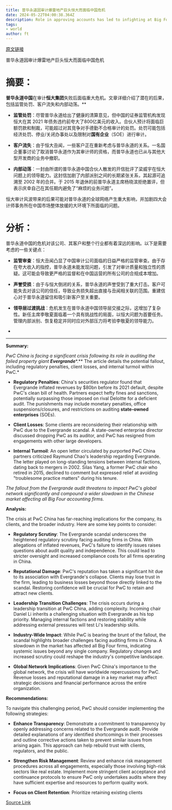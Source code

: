 ```yaml
---
title: 普华永道因审计爆雷地产巨头恒大而面临中国危机
date: 2024-05-22T04:00:38.364Z
description: Role in approving accounts has led to infighting at Big Four firm as clients reconsider relationship
tags: 
- world
author: ft
---
```


[原文链接](https://ft.com/content/ba990311-94e5-4979-aa26-ce4fea9076db)

普华永道因审计爆雷地产巨头恒大而面临中国危机

# 摘要： 

**普华永道中国**在审计**恒大集团**失败后面临重大危机。文章详细介绍了潜在的后果，包括监管处罚、客户流失和内部动荡。**

- **监管处罚**：尽管普华永道给出了健康的清算意见，但中国的证券监管机构发现恒大在其 2021 年债务违约前夸大了800亿美元的收入。合伙人预计将面临巨额罚款和制裁，可能超过对其竞争对手德勤不合格审计的处罚。处罚可能包括经济处罚、停业/关闭办事处以及限制对**国有企业**（SOE）进行审计。

- **客户流失**：由于恒大丑闻，一些客户正在重新考虑与普华永道的关系。一名国企董事讨论了取消普华永道作为其审计师的资格，而普华永道也已从与其他大型开发商的业务中撤职。 

- **内部动荡**：一封由所谓的普华永道中国合伙人散发的开信批评了梁威宇在恒大问题上的领导能力。这封信加剧了内部派别之间的长期紧张关系，其起源可追溯至 2002 年的合并。于 2015 年退休的前普华永道主席杨晓滨拒绝置评，但表示庆幸自己在其任期内避免了“麻烦的业务问题”。 

恒大审计风波带来的后果可能对普华永道的全球网络产生重大影响，并加剧四大会计师事务所在中国市场整体放缓的大环境下所面临的问题。

# 分析：

普华永道中国的危机对该公司、其客户和整个行业都有着深远的影响。以下是需要考虑的一些关键点： 

- **监管审查**：恒大丑闻凸显了中国审计公司面临的日益严格的监管审查。由于存在夸大收入的指控，普华永道未能发现问题，引发了对审计质量和独立性的质疑。这可能会导致更严格的监督和在中国运营的所有公司的合规成本增加。 

- **声誉受损**：由于与恒大倒闭的关系，普华永道的声誉受到了重大打击。客户可能失去对该公司的信任，导致业务损失超出直接与丑闻相关联的范围。重建信心对于普华永道留住和吸引新客户至关重要。 

- **领导层过渡挑战**：危机发生在普华永道中国领导层交接之际，这增加了复杂性。新任主席李敬夏面临着一个具有挑战性的局面，以恒大问题为首要任务。管理内部派别、恢复稳定并同时应对外部压力将考验李敬夏的领导能力。 

-

---

**Summary:** 

*PwC China is facing a significant crisis following its role in auditing the failed property giant **Evergrande****.** The article details the potential fallout, including regulatory penalties, client losses, and internal turmoil within PwC.*

- **Regulatory Penalties**: China's securities regulator found that Evergrande inflated revenues by $80bn before its 2021 default, despite PwC's clean bill of health. Partners expect hefty fines and sanctions, potentially surpassing those imposed on rival Deloitte for a deficient audit. The punishments may include monetary penalties, office suspensions/closures, and restrictions on auditing **state-owned enterprises** (SOEs).

- **Client Losses**: Some clients are reconsidering their relationship with PwC due to the Evergrande scandal. A state-owned enterprise director discussed dropping PwC as its auditor, and PwC has resigned from engagements with other large developers. 

- **Internal Turmoil**: An open letter circulated by purported PwC China partners criticized Raymund Chao's leadership regarding Evergrande. The letter played on long-standing tensions between internal factions, dating back to mergers in 2002. Silas Yang, a former PwC chair who retired in 2015, declined to comment but expressed relief at avoiding "troublesome practice matters" during his tenure. 

*The fallout from the Evergrande audit threatens to impact PwC's global network significantly and compound a wider slowdown in the Chinese market affecting all Big Four accounting firms.* 


**Analysis:**

 The crisis at PwC China has far-reaching implications for the company, its clients, and the broader industry. Here are some key points to consider: 

- **Regulatory Scrutiny**: The Evergrande scandal underscores the heightened regulatory scrutiny facing auditing firms in China. With allegations of inflated revenues, PwC's failure to identify issues raises questions about audit quality and independence. This could lead to stricter oversight and increased compliance costs for all firms operating in China. 

- **Reputational Damage**: PwC's reputation has taken a significant hit due to its association with Evergrande's collapse. Clients may lose trust in the firm, leading to business losses beyond those directly linked to the scandal. Restoring confidence will be crucial for PwC to retain and attract new clients. 

- **Leadership Transition Challenges**: The crisis occurs during a leadership transition at PwC China, adding complexity. Incoming chair Daniel Li inherits a challenging situation with Evergrande as his top priority. Managing internal factions and restoring stability while addressing external pressures will test Li's leadership skills. 

- **Industry-Wide Impact**: While PwC is bearing the brunt of the fallout, the scandal highlights broader challenges facing auditing firms in China. A slowdown in the market has affected all Big Four firms, indicating systemic issues beyond any single company. Regulatory changes and increased scrutiny could reshape the industry's competitive landscape. 

- **Global Network Implications**: Given PwC China's importance to the global network, the crisis will have worldwide repercussions for PwC. Revenue losses and reputational damage in a key market may affect strategic decisions and financial performance across the entire organization. 


**Recommendations:**

 To navigate this challenging period, PwC should consider implementing the following strategies: 

- **Enhance Transparency**: Demonstrate a commitment to transparency by openly addressing concerns related to the Evergrande audit. Provide detailed explanations of any identified shortcomings in their processes and outline corrective actions taken to prevent similar issues from arising again. This approach can help rebuild trust with clients, regulators, and the public. 

- **Strengthen Risk Management**: Review and enhance risk management procedures across all engagements, especially those involving high-risk sectors like real estate. Implement more stringent client acceptance and continuance protocols to ensure PwC only undertakes audits where they have sufficient expertise and resources to perform quality work. 

- **Focus on Client Retention**: Prioritize retaining existing clients

[Source Link](https://ft.com/content/ba990311-94e5-4979-aa26-ce4fea9076db)

